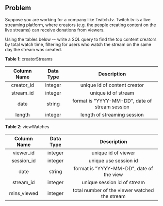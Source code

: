 ## Problem
Suppose you are working for a company like Twitch.tv. Twitch.tv is a live streaming platform, where creators (e.g. the people creating content on the live streams) can receive donations from viewers.

Using the tables below -- write a SQL query to find the top content creators by total watch time, filtering for users who watch the stream on the same day the stream was created.

**Table 1**: creatorStreams

| Column Name | Data Type |                   Description                  |
|:-----------:|:---------:|:----------------------------------------------:|
|  creator_id |  integer  |          unique id of content creator          |
|  stream_id  |  integer  |               unique id of stream              |
|     date    |   string  | format is "YYYY-MM-DD", date of stream session |
|    length   |  integer  |           length of streaming session          |

**Table 2**: viewWatches

| Column Name | Data Type |                  Description                  |
|:-----------:|:---------:|:---------------------------------------------:|
|  viewer_id  |  integer  |              unique id of viewer              |
|  session_id |  integer  |             unique use session id             |
|     date    |   string  |    format is "YYYY-MM-DD", date of the view   |
|  stream_id  |  integer  |          unique session id of stream          |
| mins_viewed |  integer  | total number of the viewer watched the stream |

